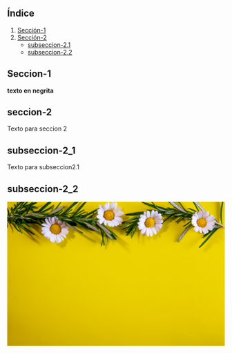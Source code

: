 ## Índice
1. [Sección-1](#seccion-1)
2. [Sección-2](#seccion-2)
    - [subseccion-2.1](#subseccion-2_1)
    - [subseccion-2.2](#subseccion-2_2)
## Seccion-1
__texto en negrita__
## seccion-2
Texto para seccion 2
## subseccion-2_1
Texto para subseccion2.1
## subseccion-2_2
![texto alternarivo](images/flower.jpg)